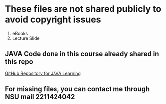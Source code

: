 # These files are not shared publicly to avoid copyright issues

01. eBooks
02. Lecture Slide

## JAVA Code done in this course already shared in this repo

[GitHub Repository for JAVA Learning](https://github.com/LTJ508/JAVA_Learning)

## For missing files, you can contact me through NSU mail 2211424042

